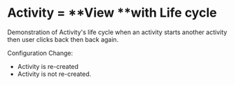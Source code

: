 # Activity = **View **with **Life cycle**



Demonstration of Activity's life cycle when an activity starts another activity then user clicks back then back again.



Configuration Change:

* Activity is re-created
* Activity is not re-created.



